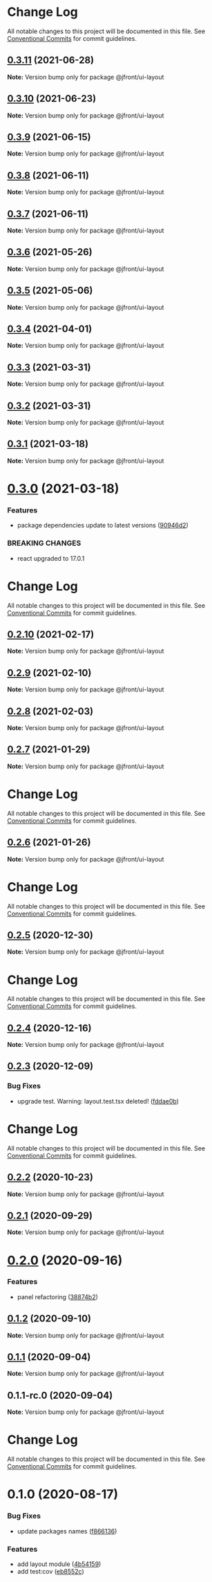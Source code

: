 # Change Log

All notable changes to this project will be documented in this file. See
[Conventional Commits](https://conventionalcommits.org) for commit guidelines.

## [0.3.11](https://github.com/Jepria/jfront-ui/compare/@jfront/ui-layout@0.3.10...@jfront/ui-layout@0.3.11) (2021-06-28)

**Note:** Version bump only for package @jfront/ui-layout

## [0.3.10](https://github.com/Jepria/jfront-ui/compare/@jfront/ui-layout@0.3.9...@jfront/ui-layout@0.3.10) (2021-06-23)

**Note:** Version bump only for package @jfront/ui-layout

## [0.3.9](https://github.com/Jepria/jfront-ui/compare/@jfront/ui-layout@0.3.8...@jfront/ui-layout@0.3.9) (2021-06-15)

**Note:** Version bump only for package @jfront/ui-layout

## [0.3.8](https://github.com/Jepria/jfront-ui/compare/@jfront/ui-layout@0.3.7...@jfront/ui-layout@0.3.8) (2021-06-11)

**Note:** Version bump only for package @jfront/ui-layout

## [0.3.7](https://github.com/Jepria/jfront-ui/compare/@jfront/ui-layout@0.3.6...@jfront/ui-layout@0.3.7) (2021-06-11)

**Note:** Version bump only for package @jfront/ui-layout

## [0.3.6](https://github.com/Jepria/jfront-ui/compare/@jfront/ui-layout@0.3.5...@jfront/ui-layout@0.3.6) (2021-05-26)

**Note:** Version bump only for package @jfront/ui-layout

## [0.3.5](https://github.com/Jepria/jfront-ui/compare/@jfront/ui-layout@0.3.4...@jfront/ui-layout@0.3.5) (2021-05-06)

**Note:** Version bump only for package @jfront/ui-layout

## [0.3.4](https://github.com/Jepria/jfront-ui/compare/@jfront/ui-layout@0.3.3...@jfront/ui-layout@0.3.4) (2021-04-01)

**Note:** Version bump only for package @jfront/ui-layout

## [0.3.3](https://github.com/Jepria/jfront-ui/compare/@jfront/ui-layout@0.3.2...@jfront/ui-layout@0.3.3) (2021-03-31)

**Note:** Version bump only for package @jfront/ui-layout

## [0.3.2](https://github.com/Jepria/jfront-ui/compare/@jfront/ui-layout@0.3.1...@jfront/ui-layout@0.3.2) (2021-03-31)

**Note:** Version bump only for package @jfront/ui-layout

## [0.3.1](https://github.com/Jepria/jfront-ui/compare/@jfront/ui-layout@0.3.0...@jfront/ui-layout@0.3.1) (2021-03-18)

**Note:** Version bump only for package @jfront/ui-layout

# [0.3.0](https://github.com/Jepria/jfront-ui/compare/@jfront/ui-layout@0.2.10...@jfront/ui-layout@0.3.0) (2021-03-18)

### Features

- package dependencies update to latest versions
  ([90946d2](https://github.com/Jepria/jfront-ui/commit/90946d25fcb08fc77e4b143567963682f8ff3d2b))

### BREAKING CHANGES

- react upgraded to 17.0.1

# Change Log

All notable changes to this project will be documented in this file. See
[Conventional Commits](https://conventionalcommits.org) for commit guidelines.

## [0.2.10](https://github.com/Jepria/jfront-ui/compare/@jfront/ui-layout@0.2.9...@jfront/ui-layout@0.2.10) (2021-02-17)

**Note:** Version bump only for package @jfront/ui-layout

## [0.2.9](https://github.com/Jepria/jfront-ui/compare/@jfront/ui-layout@0.2.8...@jfront/ui-layout@0.2.9) (2021-02-10)

**Note:** Version bump only for package @jfront/ui-layout

## [0.2.8](https://github.com/Jepria/jfront-ui/compare/@jfront/ui-layout@0.2.7...@jfront/ui-layout@0.2.8) (2021-02-03)

**Note:** Version bump only for package @jfront/ui-layout

## [0.2.7](https://github.com/Jepria/jfront-ui/compare/@jfront/ui-layout@0.2.6...@jfront/ui-layout@0.2.7) (2021-01-29)

**Note:** Version bump only for package @jfront/ui-layout

# Change Log

All notable changes to this project will be documented in this file. See
[Conventional Commits](https://conventionalcommits.org) for commit guidelines.

## [0.2.6](https://github.com/Jepria/jfront-ui/compare/@jfront/ui-layout@0.2.5...@jfront/ui-layout@0.2.6) (2021-01-26)

**Note:** Version bump only for package @jfront/ui-layout

# Change Log

All notable changes to this project will be documented in this file. See
[Conventional Commits](https://conventionalcommits.org) for commit guidelines.

## [0.2.5](https://github.com/Jepria/jfront-ui/compare/@jfront/ui-layout@0.2.4...@jfront/ui-layout@0.2.5) (2020-12-30)

**Note:** Version bump only for package @jfront/ui-layout

# Change Log

All notable changes to this project will be documented in this file. See
[Conventional Commits](https://conventionalcommits.org) for commit guidelines.

## [0.2.4](https://github.com/Jepria/jfront-ui/compare/@jfront/ui-layout@0.2.3...@jfront/ui-layout@0.2.4) (2020-12-16)

**Note:** Version bump only for package @jfront/ui-layout

## [0.2.3](https://github.com/Jepria/jfront-ui/compare/@jfront/ui-layout@0.2.2...@jfront/ui-layout@0.2.3) (2020-12-09)

### Bug Fixes

- upgrade test. Warning: layout.test.tsx deleted!
  ([fddae0b](https://github.com/Jepria/jfront-ui/commit/fddae0b2f96413b0533e905efcefc1d08392a495))

# Change Log

All notable changes to this project will be documented in this file. See
[Conventional Commits](https://conventionalcommits.org) for commit guidelines.

## [0.2.2](https://github.com/Jepria/jfront-ui/compare/@jfront/ui-layout@0.2.1...@jfront/ui-layout@0.2.2) (2020-10-23)

**Note:** Version bump only for package @jfront/ui-layout

## [0.2.1](https://github.com/Jepria/jfront-ui/compare/@jfront/ui-layout@0.2.0...@jfront/ui-layout@0.2.1) (2020-09-29)

**Note:** Version bump only for package @jfront/ui-layout

# [0.2.0](https://github.com/Jepria/jfront-ui/compare/@jfront/ui-layout@0.1.2...@jfront/ui-layout@0.2.0) (2020-09-16)

### Features

- panel refactoring
  ([38874b2](https://github.com/Jepria/jfront-ui/commit/38874b2c05a045ea2734e2479fbf9267b6c0383f))

## [0.1.2](https://github.com/Jepria/jfront-ui/compare/@jfront/ui-layout@0.1.1...@jfront/ui-layout@0.1.2) (2020-09-10)

**Note:** Version bump only for package @jfront/ui-layout

## [0.1.1](https://github.com/Jepria/jfront-ui/compare/@jfront/ui-layout@0.1.0...@jfront/ui-layout@0.1.1) (2020-09-04)

**Note:** Version bump only for package @jfront/ui-layout

## 0.1.1-rc.0 (2020-09-04)

**Note:** Version bump only for package @jfront/ui-layout

# Change Log

All notable changes to this project will be documented in this file. See
[Conventional Commits](https://conventionalcommits.org) for commit guidelines.

# 0.1.0 (2020-08-17)

### Bug Fixes

- update packages names
  ([f866136](https://github.com/Jepria/jfront-components/commit/f866136a1ac3388a010816fe9cfffa75c91818b7))

### Features

- add layout module
  ([4b54159](https://github.com/Jepria/jfront-components/commit/4b54159df7021fbde8e99b519d7082fce387f0ea))
- add test:cov
  ([eb8552c](https://github.com/Jepria/jfront-components/commit/eb8552cda1ad5056ae62d665b31cf8ff6f0b760f))
